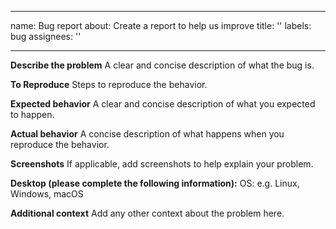 
---
name: Bug report
about: Create a report to help us improve
title: ''
labels: bug
assignees: ''

---

**Describe the problem**
A clear and concise description of what the bug is.

**To Reproduce**
Steps to reproduce the behavior.

**Expected behavior**
A clear and concise description of what you expected to happen.

**Actual behavior**
A concise description of what happens when you reproduce the behavior.

**Screenshots**
If applicable, add screenshots to help explain your problem.

**Desktop (please complete the following information):**
OS: e.g. Linux, Windows, macOS

**Additional context**
Add any other context about the problem here.
